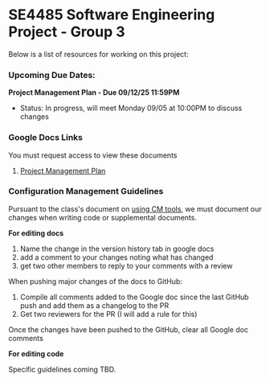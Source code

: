 # SE4485 Software Engineering Project - Group 3

Below is a list of resources for working on this project:

### Upcoming Due Dates:

**Project Management Plan - Due 09/12/25 11:59PM**
 - Status: In progress, will meet Monday 09/05 at 10:00PM to discuss changes

### Google Docs Links

You must request access to view these documents

1. [Project Management Plan](https://docs.google.com/document/d/1FfJ6ZJQwvdmUM3KI6IC-4oyhLll8w04LknVZpzxnneo/edit?usp=sharing)

### Configuration Management Guidelines

Pursuant to the class's document on [using CM tools](https://course.techconf.org/se4485/Template/CM-Tool.pdf), we must document our changes when writing code or supplemental documents.

**For editing docs**

1. Name the change in the version history tab in google docs
2. add a comment to your changes noting what has changed
3. get two other members to reply to your comments with a review

When pushing major changes of the docs to GitHub:

1. Compile all comments added to the Google doc since the last GitHub push and add them as a changelog to the PR
2. Get two reviewers for the PR (I will add a rule for this)

Once the changes have been pushed to the GitHub, clear all Google doc comments

**For editing code**

Specific guidelines coming TBD.
